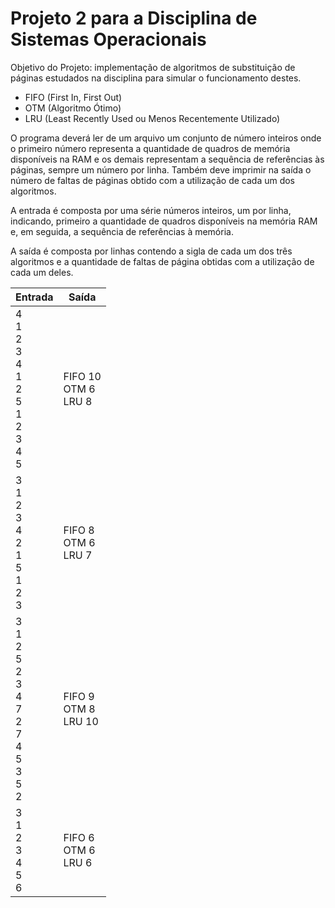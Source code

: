 # Projeto 2 para a Disciplina de Sistemas Operacionais

Objetivo do Projeto: implementação de algoritmos de substituição de páginas estudados na disciplina para simular o funcionamento destes.
 - FIFO (First In, First Out)
 - OTM (Algoritmo Ótimo)
 - LRU (Least Recently Used ou Menos Recentemente Utilizado)

O programa deverá ler de um arquivo um conjunto de número inteiros onde o primeiro número representa a quantidade de quadros de memória disponíveis na RAM e os demais representam a sequência de referências às páginas, sempre um número por linha. Também deve imprimir na saída o número de faltas de páginas obtido com a utilização de cada um dos algoritmos.

A entrada é composta por uma série números inteiros, um por linha, indicando, primeiro a quantidade de quadros disponíveis na memória RAM e, em seguida, a sequência de referências à memória.

A saída é composta por linhas contendo a sigla de cada um dos três algoritmos e a quantidade de faltas de página obtidas com a utilização de cada um deles.

| Entrada                                                                 | Saída                     |
| ----------------------------------------------------------------------- | ------------------------- |
| 4<br>1<br>2<br>3<br>4<br>1<br>2<br>5<br>1<br>2<br>3<br>4<br>5           | FIFO 10<br>OTM 6<br>LRU 8 |
| 3<br>1<br>2<br>3<br>4<br>2<br>1<br>5<br>1<br>2<br>3                     | FIFO 8<br>OTM 6<br>LRU 7  |
| 3<br>1<br>2<br>5<br>2<br>3<br>4<br>7<br>2<br>7<br>4<br>5<br>3<br>5<br>2 | FIFO 9<br>OTM 8<br>LRU 10 |
| 3<br>1<br>2<br>3<br>4<br>5<br>6                                         | FIFO 6<br>OTM 6<br>LRU 6  |
